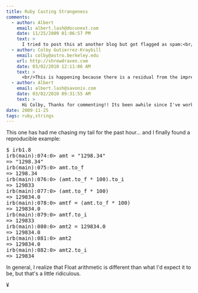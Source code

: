 ```yaml
---
title: Ruby Casting Strangeness
comments:
  - author: Albert
    email: albert.lash@docunext.com
    date: 11/25/2009 01:06:57 PM
    text: >
      I tried to post this at another blog but got flagged as spam:<br/><br/>I ran into this last night while trying out some accounting concepts in Ruby:<br/><br/>http://www.docunext.com/blog/2009/11/ruby-casting-strangeness.html<br/><br/>In irb:<br/><br/>("1298.34".to_f * 100).to_i<br/><br/>returns 129833 while<br/><br/>"1298.34".to_f * 100<br/><br/>returns 129834.0<br/><br/>The reason why I'm multiplying by 100 in the first place is that I know I only need two points of precision when it comes to floats, and I don't want to have to deal with storing and manipulating floats, so I'm changing the floats to integers upon input, and vice verse for display.<br/><br/>I'm was hoping to simply use ceil instead of to_i, but<br/><br/>("1298.66".to_f * 100).ceil<br/><br/>returns 129867. Argh!
  - author: Colby Gutierrez-Kraybill
    email: colby@astro.berkeley.edu
    url: http://shrewdraven.com
    date: 03/02/2010 12:11:06 AM
    text: >
      <br/>This is happening because there is a residual from the imprecision of the float type, which cannot exactly represent 1298.66 down to the precision that would enable you to use ceil without it pushing up to the next integer.  You can see the residual by doing:<br/><br/>"%.25g" % ("1298.66".to_f * 100)<br/><br/>Why not just use to_i?
  - author: Albert
    email: albert.lash@savonix.com
    date: 03/02/2010 09:31:55 AM
    text: >
      Hi Colby, Thanks for commenting!! Its been awhile since I've worked on this issue, but if I recall correctly, I ended up switching to BigDecimal, which worked swimmingly.
date: 2009-11-25
tags: ruby,strings
---
```

This one has had me chasing my tail for the past hour... and I finally found a reproducible example:

<pre class="sh_ruby">
$ irb1.8
irb(main):074:0> amt = "1298.34"
=> "1298.34"
irb(main):075:0> amt.to_f
=> 1298.34
irb(main):076:0> (amt.to_f * 100).to_i
=> 129833
irb(main):077:0> (amt.to_f * 100)
=> 129834.0
irb(main):078:0> amtf = (amt.to_f * 100)
=> 129834.0
irb(main):079:0> amtf.to_i
=> 129833
irb(main):080:0> amt2 = 129834.0
=> 129834.0
irb(main):081:0> amt2
=> 129834.0
irb(main):082:0> amt2.to_i
=> 129834
</pre>

In general, I realize that Float arithmetic is different than what I'd expect it to be, but that's a little ridiculous.

¥

